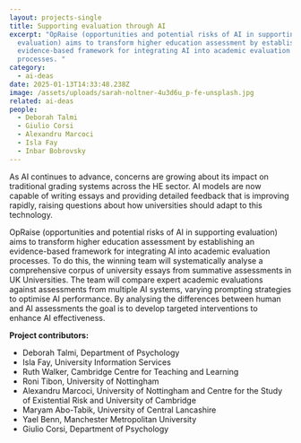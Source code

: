 ```yaml
---
layout: projects-single
title: Supporting evaluation through AI
excerpt: "OpRaise (opportunities and potential risks of AI in supporting
  evaluation) aims to transform higher education assessment by establishing an
  evidence-based framework for integrating AI into academic evaluation
  processes. "
category:
  - ai-deas
date: 2025-01-13T14:33:48.238Z
image: /assets/uploads/sarah-noltner-4u3d6u_p-fe-unsplash.jpg
related: ai-deas
people:
  - Deborah Talmi
  - Giulio Corsi
  - Alexandru Marcoci
  - Isla Fay
  - Inbar Bobrovsky
---
```

As AI continues to advance, concerns are growing about its impact on traditional grading systems across the HE sector.  AI models are now capable of writing essays and providing detailed feedback that is improving rapidly, raising questions about how universities should adapt to this technology.

OpRaise (opportunities and potential risks of AI in supporting evaluation) aims to transform higher education assessment by establishing an evidence-based framework for integrating AI into academic evaluation processes. To do this, the winning team will systematically analyse a comprehensive corpus of university essays from summative assessments in UK Universities. The team will compare expert academic evaluations against assessments from multiple AI systems, varying prompting strategies to optimise AI performance. By analysing the differences between human and AI assessments the goal is to develop targeted interventions to enhance AI effectiveness.

**Project contributors:**

* Deborah Talmi,  Department of Psychology
* Isla Fay, University Information Services
* Ruth Walker, Cambridge Centre for Teaching and Learning
* Roni Tibon, University of Nottingham
* Alexandru Marcoci, University of Nottingham and Centre for the Study of Existential Risk and University of Cambridge
* Maryam Abo-Tabik, University of Central Lancashire
* Yael Benn, Manchester Metropolitan University
* Giulio Corsi, Department of Psychology